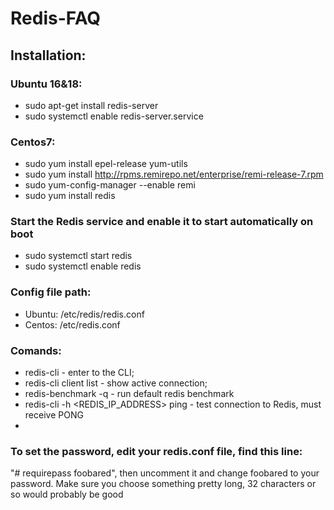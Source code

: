 # Redis-FAQ
## Installation:
### Ubuntu 16&18:
* sudo apt-get install redis-server
* sudo systemctl enable redis-server.service
### Centos7:
* sudo yum install epel-release yum-utils
* sudo yum install http://rpms.remirepo.net/enterprise/remi-release-7.rpm
* sudo yum-config-manager --enable remi
* sudo yum install redis
### Start the Redis service and enable it to start automatically on boot
* sudo systemctl start redis
* sudo systemctl enable redis
### Config file path:
* Ubuntu: /etc/redis/redis.conf
* Centos: /etc/redis.conf
### Comands:
* redis-cli - enter to the CLI;
* redis-cli client list - show active connection;
* redis-benchmark -q - run default redis benchmark
* redis-cli -h <REDIS_IP_ADDRESS> ping - test connection to Redis, must receive PONG
*

### To set the password, edit your redis.conf file, find this line: 
"# requirepass foobared", then uncomment it and change foobared to your password. Make sure you choose something pretty long, 32 characters or so would probably be good
